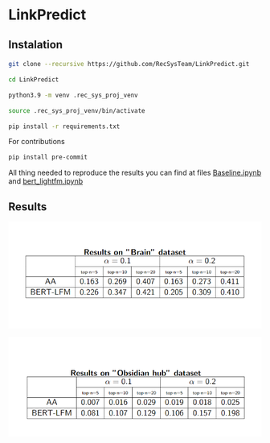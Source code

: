 # LinkPredict

## Instalation
```sh
git clone --recursive https://github.com/RecSysTeam/LinkPredict.git
```

```sh
cd LinkPredict
```

```sh
python3.9 -m venv .rec_sys_proj_venv
```

```sh
source .rec_sys_proj_venv/bin/activate
```

```sh
pip install -r requirements.txt
```

For contributions
```sh
pip install pre-commit
```

All thing needed to reproduce the results you can find at files [Baseline.ipynb](https://github.com/RecSysTeam/LinkPredict/blob/main/Baseline.ipynb) and [bert_lightfm.ipynb](https://github.com/RecSysTeam/LinkPredict/blob/main/bert_lightfm.ipynb)


## Results

![res_1](https://github.com/RecSysTeam/LinkPredict/blob/main/assets/brain_res.png)

![res_2](https://github.com/RecSysTeam/LinkPredict/blob/main/assets/obsidian-hub_res.png)
